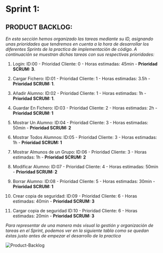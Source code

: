 # Sprint 1:

## PRODUCT BACKLOG:

  *En esta sección hemos organizado las tareas mediante su ID, asignando unas prioridades que tendremos
  en cuenta a la hora de desarrollar los diferentes Sprints de la practica de implementación de código.
  A continuación se muestran dichas tareas con sus respectivas prioridades:*

1. Login: ID:00 - Prioridad Cliente: 0 - Horas estimadas: 45min - **Prioridad SCRUM: 3**.

2. Cargar Fichero: ID:01 - Prioridad Cliente: 1 - Horas estimadas: 3.5h - **Prioridad SCRUM: 1**.

3. Añadir Alumno: ID:02 - Prioridad Cliente: 1 - Horas estimadas: 1h - **Prioridad SCRUM: 1**.

4. Guardar En Fichero: ID:03 - Prioridad Cliente: 2 - Horas estimadas: 2h - **Prioridad SCRUM: 1**

5. Mostrar Un Alumno: ID:04 - Prioridad Cliente: 3 - Horas estimadas: 50min - **Prioridad SCRUM: 2**

6. Mostrar Todos Alumnos: ID:05 - Prioridad Cliente: 3 - Horas estimadas: 1h - **Prioridad SCRUM: 1**

7. Mostrar Almunos de un Grupo: ID:06 - Prioridad Cliente: 3 - Horas estimadas: 1h - **Prioridad SCRUM: 2**

8. Modificar Alumno: ID:07 - Prioridad Cliente: 4 - Horas estimadas: 50min - **Prioridad SCRUM: 2**

9. Borrar Alumno: ID:08 - Prioridad Cliente: 5 - Horas estimadas: 30min - **Prioridad SCRUM: 1**

10. Crear copia de seguridad: ID:09 - Prioridad Cliente: 6 - Horas estimadas: 40min - **Prioridad SCRUM: 3**

11. Cargar copia de seguridad ID:10 - Prioridad Cliente: 6 - Horas estimadas: 20min - **Prioridad SCRUM: 3**


  *Para representar de una manera más visual la gestión y organización de tareas en el Sprint, podemos ver
  en la siguiente tabla como se quedan éstas justo antes de empezar el desarrollo de la practica*

![Product-Backlog](https://github.com/i62cogag/practica_IS/blob/master/practica4/imagenes/capturaSCRUM1.png)
